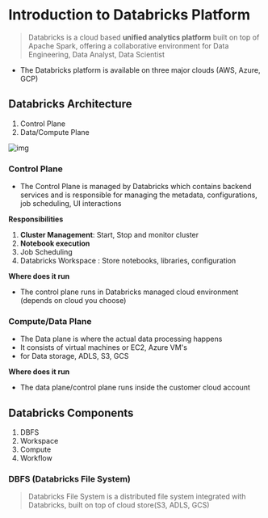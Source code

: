 # Introduction to Databricks Platform

> Databricks is a cloud based **unified analytics platform** built on top of Apache Spark, offering a collaborative environment for Data Engineering, Data Analyst, Data Scientist

* The Databricks platform is available on three major clouds (AWS, Azure, GCP)

## Databricks Architecture

1. Control Plane
2. Data/Compute Plane

![img](https://lh7-rt.googleusercontent.com/docsz/AD_4nXd3wf0x7Xjyoye2lt-rZKgnML5s_d0w2d0IAsdPYyABtR-mNCH5u94xJ1S5MkvctIMcL3wgH-bodFK2KhmkZi-sLmsilgYNep4MLBthIMjR10K1e-waMgapRNEa9V5KPhSVDqFHEw?key=lx7WpgU5g4eSWZLWc9-UF4Tt)

### Control Plane

* The Control Plane is managed by Databricks which contains backend services and is responsible for managing the metadata, configurations, job scheduling, UI interactions

**Responsibilities**

1. **Cluster Management**: Start, Stop and monitor cluster
2. **Notebook execution**
3. Job Scheduling
4. Databricks Workspace : Store notebooks, libraries, configuration

**Where does it run**

* The control plane runs in Databricks managed cloud environment (depends on cloud you choose)

### Compute/Data Plane

* The Data plane is where the actual data processing happens
* It consists of virtual machines or EC2, Azure VM's
* for Data storage, ADLS, S3, GCS

**Where does it run**

* The data plane/control plane runs inside the customer cloud account

## Databricks Components

1. DBFS
2. Workspace
3. Compute
4. Workflow

### DBFS (Databricks File System)

> Databricks File System is a distributed file system integrated with Databricks, built on top of cloud  store(S3, ADLS, GCS)